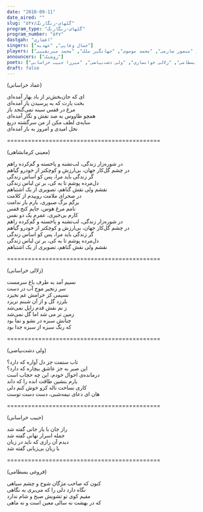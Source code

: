 ```yaml
---
date: "2010-09-11"
date_aired: ""
slug: "گلهای-رنگارنگ/۵۴۷"
program_type: "گلهای-رنگارنگ"
program_number: "۵۴۷"
dastgah: "افشاری"
singers: ["جمال وفایی", "عهدیه"]
players: ["احمد عبادی", "منصور صارمی", "محمد موسوی", "جهانگیر ملک", "محمد میرنقیبی"]
announcers: ["روشنک"]
poets: ["معینی کرمانشاهی", "فروغی بسطامی", "زلالی خوانساری", "ولی دشت‌بیاضی", "میرزا حبیب خراسانی"]
draft: false
---
```


(عماد خراسانی)  

ای که جان‌بخش‌تر از باد بهار آمده‌ای  
بخت یارت که به پرسیدن یار آمده‌ای  
مرغ در قفس سینه نمی‌گنجد باز  
همچو طاووس به صد نقش و نگار آمده‌ای  
سایه‌ی لطف مکن از من سرگشته دریغ  
نخل امیدی و امروز به بار آمده‌ای  

============================================  

(معینی کرمانشاهی)  

در شوره‌زار زندگی، لب‌تشنه و پا‌خسته و گم‌کرده راهم  
در چشم گل‌کار جهان، بی‌ارزش و کوچکتر از خودرو گیاهم  
گر زندگی باید مرا، پس کو اساس زندگی  
دل‌مرده پوشم تا به کی، بر تن لباس زندگی  
نقشم ولی نقش گناهم، تصویری از یک اشتباهم  
در صحرای ملامت روییدم از کلامت  
برگم برگ صبوری، بارم بار ندامت  
نامم مرغ هوس، جایم کنج قفس  
کارم بی‌خبری، عمرم یک دو نفس  
در شوره‌زار زندگی، لب‌تشنه و پاخسته و گم‌کرده راهم  
در چشم گل‌کار جهان، بی‌ارزش و کوچکتر از خودرو گیاهم  
گر زندگی باید مرا، پس کو اساس زندگی  
دل‌مرده پوشم تا به کی، بر تن لباس زندگی  
نقشم ولی نقش گناهم، تصویری از یک اشتباهم  

============================================  

(زلالی خراسانی)  

نسیم آمد به طرف باغ سرمست  
سر زنجیر موج آب در دست  
نسیمی کز خرامش غم نخیزد  
بلرزد گل و از آن شبنم نریزد  
ز نم نقش قدم زایل نمی‌شد  
زمین تر می شد اما گل نمی‌شد  
چنانش سبزه در نشو و نما بود  
که رنگ سبزه از سبزه جدا بود  

============================================  

(ولی دشت‌بیاضی)  

تاب ستمت جز دل آواره که دارد؟  
این صبر به جز عاشق بیچاره که دارد؟  
درمانده‌ی احوال خودم، این چه حجاب است  
یارم بنشین طاقت انده را که داند  
کاری نساخت ناله کزو خوش کنم دلی  
هان ای دعای نیمه‌شبی، دست دست توست  

============================================  

(حبیب خراسانی)  

راز جان با یار جانی گفته شد  
جمله اسرار نهانی گفته شد  
دیدم آن رازی که ناید در زبان  
با زبان بی‌زبانی گفته شد  

============================================  

(فروغی بسطامی)  

کنون که صاحب مژگان شوخ و چشم سیاهی  
نگاه دارد دلی را که می‌بری به نگاهی  
مقیم کوی تو تشویش صبح و شام ندارد  
که در بهشت نه سالی معین است و نه ماهی  
